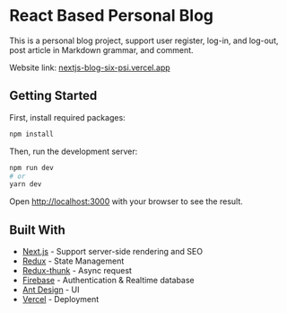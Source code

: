 # React Based Personal Blog

This is a personal blog project, support user register, log-in, and log-out, post article in Markdown grammar, and comment.


Website link: [nextjs-blog-six-psi.vercel.app](https://nextjs-blog-six-psi.vercel.app)

## Getting Started

First, install required packages:
```bash
npm install
```

Then, run the development server:

```bash
npm run dev
# or
yarn dev
```

Open [http://localhost:3000](http://localhost:3000) with your browser to see the result.

## Built With

- [Next.js](https://github.com/vercel/next.js) - Support server-side rendering and SEO
- [Redux](https://github.com/reduxjs/redux) - State Management
- [Redux-thunk](https://github.com/reduxjs/redux-thunk) - Async request
- [Firebase](https://firebase.google.com) - Authentication & Realtime database
- [Ant Design](https://github.com/ant-design/ant-design) - UI
- [Vercel](https://vercel.com) - Deployment


